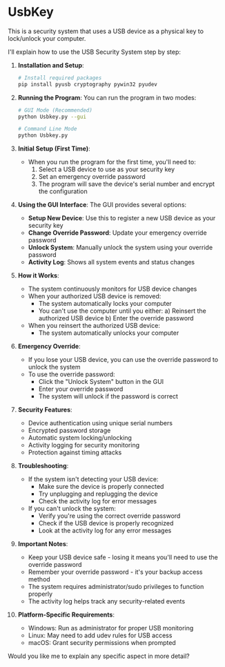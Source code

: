 # UsbKey
This is a security system that uses a USB device as a physical key to lock/unlock your computer.

I'll explain how to use the USB Security System step by step:

1. **Installation and Setup**:
   ```bash
   # Install required packages
   pip install pyusb cryptography pywin32 pyudev
   ```

2. **Running the Program**:
   You can run the program in two modes:
   ```bash
   # GUI Mode (Recommended)
   python Usbkey.py --gui
   
   # Command Line Mode
   python Usbkey.py
   ```

3. **Initial Setup (First Time)**:
   - When you run the program for the first time, you'll need to:
     1. Select a USB device to use as your security key
     2. Set an emergency override password
     3. The program will save the device's serial number and encrypt the configuration

4. **Using the GUI Interface**:
   The GUI provides several options:
   - **Setup New Device**: Use this to register a new USB device as your security key
   - **Change Override Password**: Update your emergency override password
   - **Unlock System**: Manually unlock the system using your override password
   - **Activity Log**: Shows all system events and status changes

5. **How it Works**:
   - The system continuously monitors for USB device changes
   - When your authorized USB device is removed:
     - The system automatically locks your computer
     - You can't use the computer until you either:
       a) Reinsert the authorized USB device
       b) Enter the override password
   - When you reinsert the authorized USB device:
     - The system automatically unlocks your computer

6. **Emergency Override**:
   - If you lose your USB device, you can use the override password to unlock the system
   - To use the override password:
     - Click the "Unlock System" button in the GUI
     - Enter your override password
     - The system will unlock if the password is correct

7. **Security Features**:
   - Device authentication using unique serial numbers
   - Encrypted password storage
   - Automatic system locking/unlocking
   - Activity logging for security monitoring
   - Protection against timing attacks

8. **Troubleshooting**:
   - If the system isn't detecting your USB device:
     - Make sure the device is properly connected
     - Try unplugging and replugging the device
     - Check the activity log for error messages
   - If you can't unlock the system:
     - Verify you're using the correct override password
     - Check if the USB device is properly recognized
     - Look at the activity log for any error messages

9. **Important Notes**:
   - Keep your USB device safe - losing it means you'll need to use the override password
   - Remember your override password - it's your backup access method
   - The system requires administrator/sudo privileges to function properly
   - The activity log helps track any security-related events

10. **Platform-Specific Requirements**:
    - Windows: Run as administrator for proper USB monitoring
    - Linux: May need to add udev rules for USB access
    - macOS: Grant security permissions when prompted

Would you like me to explain any specific aspect in more detail?

